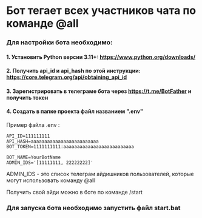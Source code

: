 # Бот тегает всех участников чата по команде @all

### Для настройки бота необходимо:
#### 1. Установить Python версии 3.11+: https://www.python.org/downloads/
#### 2. Получить api_id и api_hash по этой инструкции: https://core.telegram.org/api/obtaining_api_id
#### 3. Зарегистрировать в телеграме бота через https://t.me/BotFather и получить токен
#### 4. Создать в папке проекта файл названием ".env"

Пример файла .env :
~~~
API_ID=111111111
API_HASH=aaaaaaaaaaaaaaaaaaaaaaaaa
BOT_TOKEN=1111111111:aaaaaaaaaaaaaaaaaaaaaaaaaa

BOT_NAME=YourBotName
ADMIN_IDS='[11111111, 22222222]'
~~~
ADMIN_IDS - это список телеграм айдишников пользователей, которые могут использовать команду @all

Получить свой айди можно в боте по команде /start

### Для запуска бота необходимо запустить файл start.bat
